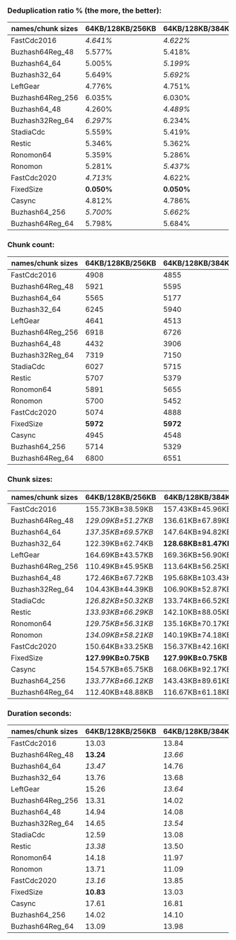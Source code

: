 ### Deduplication ratio % (the more, the better):

| names/chunk sizes | 64KB/128KB/256KB | 64KB/128KB/384KB | 64KB/128KB/512KB | 32KB/128KB/512KB | 64KB/128KB/160KB | 64KB/128KB/192KB | 64KB/128KB/224KB | 96KB/128KB/192KB | 64KB/128KB/640KB | 64KB/128KB/1MB |
| --------------- | -------------- | -------------- | -------------- | -------------- | -------------- | -------------- | -------------- | -------------- | -------------- | ------------ |
| FastCdc2016     | *4.641%*       | *4.622%*       | *4.622%*       | **4.676%**     | 2.943%         | 3.885%         | 4.577%         | 3.713%         | *4.622%*       | *4.622%*     |
| Buzhash64Reg_48 | 5.577%         | 5.418%         | 5.372%         | 5.051%         | **5.790%**     | *5.736%*       | *5.603%*       | 4.919%         | 5.291%         | 5.291%       |
| Buzhash64_64    | 5.005%         | *5.199%*       | *5.166%*       | **5.755%**     | 4.878%         | 4.944%         | 4.915%         | 3.928%         | 5.099%         | 5.099%       |
| Buzhash32_64    | 5.649%         | *5.692%*       | *5.727%*       | **6.556%**     | 5.259%         | 5.397%         | 5.593%         | 4.550%         | 5.593%         | 5.593%       |
| LeftGear        | 4.776%         | 4.751%         | 4.943%         | **5.022%**     | 3.437%         | 3.893%         | 4.575%         | 3.835%         | *4.943%*       | *4.943%*     |
| Buzhash64Reg_256 | 6.035%         | 6.030%         | 6.030%         | **6.352%**     | *6.150%*       | *6.111%*       | 6.108%         | 5.241%         | 6.030%         | 6.030%       |
| Buzhash64_48    | 4.260%         | *4.489%*       | 4.453%         | **4.720%**     | 4.227%         | 4.427%         | 4.376%         | 3.864%         | *4.509%*       | 4.473%       |
| Buzhash32Reg_64 | *6.297%*       | 6.234%         | 6.234%         | **6.747%**     | 6.230%         | *6.333%*       | 6.242%         | 5.068%         | 6.234%         | 6.234%       |
| StadiaCdc       | 5.559%         | 5.419%         | 5.377%         | 5.393%         | *5.683%*       | **5.695%**     | *5.577%*       | 4.731%         | 5.349%         | 5.349%       |
| Restic          | 5.346%         | 5.362%         | 5.377%         | **5.912%**     | 4.646%         | 5.058%         | 5.342%         | 4.229%         | *5.389%*       | *5.389%*     |
| Ronomon64       | 5.359%         | 5.286%         | *5.361%*       | **5.464%**     | 5.185%         | 5.184%         | 5.293%         | 4.737%         | *5.361%*       | *5.361%*     |
| Ronomon         | 5.281%         | *5.437%*       | **5.463%**     | 5.415%         | 5.258%         | 5.383%         | 5.325%         | 4.436%         | *5.424%*       | *5.424%*     |
| FastCdc2020     | *4.713%*       | 4.622%         | 4.622%         | *4.680%*       | 4.373%         | 4.559%         | **4.818%**     | 4.201%         | 4.622%         | 4.622%       |
| FixedSize       | **0.050%**     | **0.050%**     | **0.050%**     | **0.050%**     | **0.050%**     | **0.050%**     | **0.050%**     | **0.050%**     | **0.050%**     | **0.050%**   |
| Casync          | 4.812%         | 4.786%         | 4.804%         | **5.067%**     | 4.486%         | 4.630%         | 4.756%         | 3.990%         | *4.857%*       | *4.857%*     |
| Buzhash64_256   | *5.700%*       | *5.662%*       | 5.614%         | **6.032%**     | 5.327%         | 5.456%         | 5.544%         | 4.314%         | 5.624%         | 5.508%       |
| Buzhash64Reg_64 | 5.798%         | 5.684%         | 5.684%         | **6.098%**     | *6.087%*       | 5.895%         | *5.904%*       | 5.023%         | 5.684%         | 5.684%       |

### Chunk count:

| names/chunk sizes | 64KB/128KB/256KB | 64KB/128KB/384KB | 64KB/128KB/512KB | 32KB/128KB/512KB | 64KB/128KB/160KB | 64KB/128KB/192KB | 64KB/128KB/224KB | 96KB/128KB/192KB | 64KB/128KB/640KB | 64KB/128KB/1MB |
| --------------- | -------------- | -------------- | -------------- | -------------- | -------------- | -------------- | -------------- | -------------- | -------------- | ------------ |
| FastCdc2016     | 4908           | 4855           | *4842*         | 5091           | 5373           | 5072           | 4958           | 4922           | *4840*         | **4835**     |
| Buzhash64Reg_48 | 5921           | 5595           | 5531           | **5455**       | 7018           | 6493           | 6145           | 5979           | *5495*         | *5476*       |
| Buzhash64_64    | 5565           | 5177           | *5026*         | 7031           | 6545           | 6079           | 5767           | 5091           | *4973*         | **4923**     |
| Buzhash32_64    | 6245           | 5940           | 5856           | 8559           | 7013           | 6642           | 6390           | **5372**       | *5816*         | *5791*       |
| LeftGear        | 4641           | 4513           | *4485*         | 4668           | 5249           | 4908           | 4733           | 4791           | *4472*         | **4458**     |
| Buzhash64Reg_256 | 6918           | 6726           | 6685           | 8150           | 7701           | 7287           | 7046           | **6277**       | *6675*         | *6675*       |
| Buzhash64_48    | 4432           | 3906           | *3690*         | 4378           | 5682           | 5109           | 4715           | 4588           | *3607*         | **3533**     |
| Buzhash32Reg_64 | 7319           | 7150           | 7114           | 9320           | 8005           | 7631           | 7451           | **6373**       | *7108*         | *7101*       |
| StadiaCdc       | 6027           | 5715           | 5630           | *5628*         | 7101           | 6544           | 6220           | 5993           | *5609*         | **5595**     |
| Restic          | 5707           | 5379           | 5263           | 7323           | 6603           | 6200           | 5920           | **5135**       | *5223*         | *5195*       |
| Ronomon64       | 5891           | 5655           | 5619           | 5609           | 6570           | 6228           | 6002           | **5156**       | *5607*         | *5600*       |
| Ronomon         | 5700           | 5452           | 5391           | 5476           | 6467           | 6081           | 5839           | **5105**       | *5374*         | *5361*       |
| FastCdc2020     | 5074           | 4888           | *4858*         | 5109           | 6796           | 5675           | 5250           | 5539           | *4846*         | **4840**     |
| FixedSize       | **5972**       | **5972**       | **5972**       | **5972**       | **5972**       | **5972**       | **5972**       | **5972**       | **5972**       | **5972**     |
| Casync          | 4945           | 4548           | *4412*         | 5420           | 6005           | 5493           | 5185           | 4757           | *4368*         | **4332**     |
| Buzhash64_256   | 5714           | 5329           | 5223           | 7235           | 6581           | 6153           | 5875           | **5131**       | *5173*         | *5141*       |
| Buzhash64Reg_64 | 6800           | 6551           | 6501           | 8115           | 7661           | 7241           | 6970           | **6241**       | *6492*         | *6487*       |

### Chunk sizes:

| names/chunk sizes | 64KB/128KB/256KB   | 64KB/128KB/384KB    | 64KB/128KB/512KB   | 32KB/128KB/512KB   | 64KB/128KB/160KB    | 64KB/128KB/192KB    | 64KB/128KB/224KB    | 96KB/128KB/192KB    | 64KB/128KB/640KB   | 64KB/128KB/1MB     |
| --------------- | ------------------ | ------------------- | ------------------ | ------------------ | ------------------- | ------------------- | ------------------- | ------------------- | ------------------ | ------------------ |
| FastCdc2016     | 155.73KB±38.59KB   | 157.43KB±45.96KB    | 157.86KB±49.27KB   | *150.13KB±54.59KB* | **142.25KB±21.14KB** | *150.70KB±28.78KB*  | 154.16KB±34.72KB    | 155.29KB±23.98KB    | 157.92KB±51.16KB   | 158.08KB±54.21KB   |
| Buzhash64Reg_48 | *129.09KB±51.27KB* | 136.61KB±67.89KB    | 138.19KB±74.31KB   | 140.12KB±100.73KB  | 108.91KB±27.91KB    | 117.72KB±36.55KB    | *124.38KB±44.59KB*  | **127.84KB±25.33KB** | 139.10KB±80.19KB   | 139.58KB±85.72KB   |
| Buzhash64_64    | *137.35KB±69.57KB* | 147.64KB±94.82KB    | 152.08KB±109.25KB  | 108.71KB±105.96KB  | 116.78KB±38.14KB    | **125.73KB±49.84KB** | *132.54KB±60.38KB*  | 150.13KB±38.10KB    | 153.70KB±117.93KB  | 155.26KB±127.30KB  |
| Buzhash32_64    | 122.39KB±62.74KB   | **128.68KB±81.47KB** | *130.52KB±90.39KB* | 89.30KB±85.39KB    | 108.99KB±37.40KB    | 115.08KB±47.32KB    | 119.61KB±55.87KB    | 142.28KB±37.59KB    | *131.42KB±95.56KB* | 131.99KB±101.48KB  |
| LeftGear        | 164.69KB±43.57KB   | 169.36KB±56.90KB    | 170.42KB±63.42KB   | 163.74KB±66.91KB   | **145.62KB±19.28KB** | *155.73KB±29.52KB*  | 161.49KB±36.98KB    | *159.54KB±24.63KB*  | 170.92KB±67.66KB   | 171.45KB±76.60KB   |
| Buzhash64Reg_256 | 110.49KB±45.95KB   | 113.64KB±56.25KB    | 114.34KB±60.04KB   | 93.78KB±78.31KB    | 99.25KB±27.75KB     | 104.89KB±35.25KB    | 108.48KB±41.40KB    | **121.77KB±23.69KB** | *114.51KB±61.51KB* | *114.51KB±61.56KB* |
| Buzhash64_48    | 172.46KB±67.72KB   | 195.68KB±103.43KB   | 207.14KB±127.13KB  | 174.59KB±130.05KB  | **134.52KB±31.99KB** | *149.61KB±44.97KB*  | *162.11KB±56.65KB*  | 166.59KB±32.46KB    | 211.90KB±140.89KB  | 216.34KB±158.25KB  |
| Buzhash32Reg_64 | 104.43KB±44.39KB   | 106.90KB±52.87KB    | 107.44KB±56.12KB   | 82.01KB±70.90KB    | 95.48KB±27.75KB     | 100.16KB±35.14KB    | 102.58KB±40.11KB    | **119.93KB±23.56KB** | *107.53KB±57.16KB* | *107.64KB±58.48KB* |
| StadiaCdc       | *126.82KB±50.32KB* | 133.74KB±66.52KB    | 135.76KB±74.55KB   | 135.81KB±99.01KB   | 107.64KB±27.66KB    | 116.80KB±36.13KB    | *122.88KB±43.97KB*  | **127.54KB±25.48KB** | 136.27KB±78.93KB   | 136.61KB±83.52KB   |
| Restic          | *133.93KB±66.29KB* | 142.10KB±88.05KB    | 145.23KB±100.11KB  | 104.37KB±97.18KB   | 115.76KB±37.39KB    | *123.28KB±48.46KB*  | **129.11KB±58.05KB** | 148.85KB±37.58KB    | 146.34KB±105.92KB  | 147.13KB±112.80KB  |
| Ronomon64       | *129.75KB±56.31KB* | 135.16KB±70.17KB    | 136.03KB±74.96KB   | 136.27KB±77.54KB   | 116.34KB±33.53KB    | *122.73KB±42.99KB*  | **127.35KB±50.36KB** | 148.24KB±33.67KB    | 136.32KB±77.07KB   | 136.49KB±79.81KB   |
| Ronomon         | *134.09KB±58.21KB* | 140.19KB±74.18KB    | 141.78KB±81.06KB   | 139.58KB±84.02KB   | 118.19KB±33.70KB    | **125.69KB±43.56KB** | *130.90KB±51.57KB*  | 149.72KB±34.10KB    | 142.23KB±84.60KB   | 142.57KB±89.03KB   |
| FastCdc2020     | 150.64KB±33.25KB   | 156.37KB±42.16KB    | 157.34KB±46.34KB   | 149.61KB±52.05KB   | *112.47KB±29.74KB*  | **134.68KB±28.57KB** | 145.59KB±30.43KB    | *137.99KB±26.33KB*  | 157.73KB±49.66KB   | 157.92KB±52.66KB   |
| FixedSize       | **127.99KB±0.75KB** | **127.99KB±0.75KB** | **127.99KB±0.75KB** | **127.99KB±0.75KB** | **127.99KB±0.75KB** | **127.99KB±0.75KB** | **127.99KB±0.75KB** | **127.99KB±0.75KB** | **127.99KB±0.75KB** | **127.99KB±0.75KB** |
| Casync          | 154.57KB±65.75KB   | 168.06KB±92.17KB    | 173.24KB±106.34KB  | *141.02KB±107.37KB* | **127.28KB±33.68KB** | *139.15KB±45.56KB*  | 147.41KB±56.25KB    | 160.68KB±33.62KB    | 174.99KB±113.40KB  | 176.44KB±124.60KB  |
| Buzhash64_256   | *133.77KB±66.12KB* | 143.43KB±89.61KB    | 146.34KB±101.35KB  | 105.64KB±98.59KB   | 116.14KB±37.21KB    | *124.22KB±48.19KB*  | **130.10KB±57.87KB** | 148.96KB±37.37KB    | 147.75KB±108.43KB  | 148.67KB±115.48KB  |
| Buzhash64Reg_64 | 112.40KB±48.88KB   | 116.67KB±61.18KB    | 117.57KB±66.11KB   | 94.19KB±82.88KB    | 99.77KB±28.49KB     | 105.56KB±36.43KB    | 109.66KB±43.36KB    | **122.47KB±24.82KB** | *117.74KB±67.69KB* | *117.83KB±68.76KB* |

### Duration seconds:

| names/chunk sizes | 64KB/128KB/256KB | 64KB/128KB/384KB | 64KB/128KB/512KB | 32KB/128KB/512KB | 64KB/128KB/160KB | 64KB/128KB/192KB | 64KB/128KB/224KB | 96KB/128KB/192KB | 64KB/128KB/640KB | 64KB/128KB/1MB |
| --------------- | -------------- | -------------- | -------------- | -------------- | -------------- | -------------- | -------------- | -------------- | -------------- | ------------ |
| FastCdc2016     | 13.03          | 13.84          | 13.83          | 14.14          | 14.07          | 13.83          | 14.14          | *12.61*        | *12.60*        | **12.60**    |
| Buzhash64Reg_48 | **13.24**      | *13.66*        | 13.84          | 13.88          | *13.80*        | 13.84          | 14.35          | 13.82          | 14.51          | 14.64        |
| Buzhash64_64    | *13.47*        | 14.76          | 14.76          | 14.58          | **13.30**      | 14.75          | 14.52          | 14.51          | 14.48          | *13.33*      |
| Buzhash32_64    | 13.76          | 13.68          | 13.81          | 14.08          | **13.05**      | 13.82          | 13.81          | 13.70          | *13.05*        | *13.05*      |
| LeftGear        | 15.26          | *13.64*        | 13.82          | 14.05          | 14.18          | *13.67*        | 14.30          | **13.21**      | 14.34          | 13.92        |
| Buzhash64Reg_256 | 13.31          | 14.02          | 13.79          | 13.78          | *11.95*        | 14.03          | 13.79          | 11.95          | **11.92**      | *11.93*      |
| Buzhash64_48    | 14.94          | 14.08          | 14.00          | *13.09*        | *13.09*        | 14.00          | 14.29          | 14.28          | 13.10          | **13.07**    |
| Buzhash32Reg_64 | 14.65          | *13.54*        | 14.34          | *12.06*        | **12.05**      | 14.11          | 14.51          | 14.00          | 14.51          | 14.50        |
| StadiaCdc       | 12.59          | 13.08          | 13.20          | 12.32          | *11.45*        | 13.13          | 13.12          | 12.99          | *11.83*        | **11.08**    |
| Restic          | *13.38*        | 13.50          | 13.55          | 13.76          | **13.19**      | *13.46*        | 13.46          | 13.46          | 13.55          | 13.65        |
| Ronomon64       | 14.18          | 11.97          | 12.63          | 12.42          | *9.02*         | 12.28          | *9.09*         | 11.88          | 12.56          | **8.91**     |
| Ronomon         | 13.71          | 11.09          | 11.37          | 11.22          | *10.91*        | 11.35          | *10.97*        | **10.71**      | 11.23          | 11.45        |
| FastCdc2020     | *13.16*        | 13.85          | *13.82*        | 14.13          | 14.10          | 13.85          | 14.13          | 13.84          | 14.13          | **12.31**    |
| FixedSize       | **10.83**      | 13.03          | 12.90          | 13.31          | *12.44*        | *12.72*        | 13.29          | 13.03          | 13.02          | 12.92        |
| Casync          | 17.61          | 16.81          | 16.83          | 18.30          | **14.14**      | 16.80          | *15.65*        | 16.80          | 15.69          | *15.41*      |
| Buzhash64_256   | 14.02          | 14.10          | 14.34          | 12.32          | **12.31**      | 14.39          | 14.35          | 14.35          | *12.32*        | *12.32*      |
| Buzhash64Reg_64 | 13.09          | 13.98          | 14.48          | 14.46          | **12.55**      | 13.95          | 14.48          | *12.56*        | *12.56*        | 12.56        |
